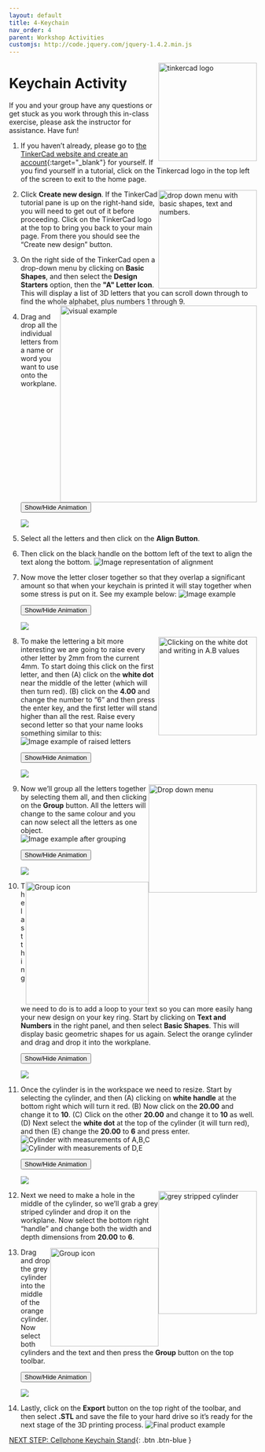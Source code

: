 ```yaml
---
layout: default
title: 4-Keychain
nav_order: 4
parent: Workshop Activities
customjs: http://code.jquery.com/jquery-1.4.2.min.js
---
```

<img src="images/tinkercad-keychain-01.png" style="float:right;width:200px;height:200px;" alt="tinkercad logo"> 

# Keychain Activity 

If you and your group have any questions or get stuck as you work through this in-class exercise, please ask the instructor for assistance.  Have fun!

1. If you haven’t already, please go to [the TinkerCad website and create an account](http://tinkercad.com){:target="_blank"} for yourself. If you find yourself in a tutorial, click on the Tinkercad logo in the top left of the screen to exit to the home page.
<img src="images/tinkercad-keychain-02b.png" style="float:right;width:200px" alt="drop down menu with basic shapes, text and numbers."> 

2. Click **Create new design**. If the TinkerCad tutorial pane is up on the right-hand side, you will need to get out of it before proceeding. Click on the TinkerCad logo at the top to bring you back to your main page. From there you should see the “Create new design” button. 

3. On the right side of the TinkerCad open a drop-down menu by clicking on **Basic Shapes**, and then select the **Design Starters** option, then the **"A" Letter Icon**. This will display a list of 3D letters that you can scroll down through to find the whole alphabet, plus numbers 1 through 9. <img src="images/tinkercad-keychain-03b.png" style="float:right;width:400px" alt="visual example"> 

4. Drag and drop all the individual letters from a name or word you want to use onto the workplane. 

    <button onclick="toggle('gif1')">Show/Hide Animation</button>
    <div id="gif1">
    <img src="images/tinkercad-keychain-04.gif">
    </div>

5. Select all the letters and then click on the **Align Button**.

6. Then click on the black handle on the bottom left of the text to align the text along the bottom.
    ![Image representation of alignment](images/tinkercad-keychain-05.png)

7. Now move the letter closer together so that they overlap a significant amount so that when your keychain is printed it will stay together when some stress is put on it. See my example below:
    ![Image example](images/tinkercad-keychain-06.png)

    <button onclick="toggle('gif2')">Show/Hide Animation</button>
    <div id="gif2">
    <img src="images/tinkercad-keychain-07.gif">
    </div>

8. <img src="images/tinkercad-keychain-08.png" style="float:right;width:200px" alt="Clicking on the white dot and writing in A.B values"> To make the lettering a bit more interesting we are going to raise every other letter by 2mm from the current 4mm.  To start doing this click on the first letter, and then (A) click on the **white dot** near the middle of the letter (which will then turn red). (B) click on the **4.00** and change the number to “6” and then press the enter key, and the first letter will stand higher than all the rest. Raise every second letter so that your name looks something similar to this:
    ![Image example of raised letters](images/tinkercad-keychain-09.png)

    <button onclick="toggle('gif3')">Show/Hide Animation</button>
    <div id="gif3">
    <img src="images/tinkercad-keychain-10.gif">
    </div>

9. <img src="images/tinkercad-keychain-11.png" style="float:right;width:220px;height:220px;" alt="Drop down menu"> Now we’ll group all the letters together by selecting them all, and then clicking on the **Group** button. All the letters will change to the same colour and you can now select all the letters as one object.
    ![Image example after grouping](images/tinkercad-keychain-12.png)

    <button onclick="toggle('gif4')">Show/Hide Animation</button>
    <div id="gif4">
    <img src="images/tinkercad-keychain-13.gif">
    </div>

10. <img src="images/tinkercad-keychain-14.png" style="float:right;width:250px" alt="Group icon"> The last thing we need to do is to add a loop to your text so you can more easily hang your new design on your key ring. Start by clicking on **Text and Numbers** in the right panel, and then select **Basic Shapes**. This will display basic geometric shapes for us again.  Select the orange cylinder and drag and drop it into the workplane.

    <button onclick="toggle('gif5')">Show/Hide Animation</button>
    <div id="gif5">
    <img src="images/tinkercad-keychain-15.gif">
    </div>

11. Once the cylinder is in the workspace we need to resize. Start by selecting the cylinder, and then (A) clicking on **white handle** at the bottom right which will turn it red. (B) Now click on the **20.00** and change it to **10**. (C) Click on the other **20.00** and change it to **10** as well.  (D) Next select the **white dot** at the top of the cylinder (it will turn red), and then (E) change the **20.00** to **6** and press enter.<br>
    ![Cylinder with measurements of A,B,C](images/tinkercad-keychain-16.png)![Cylinder with measurements of D,E](images/tinkercad-keychain-17.png)

    <button onclick="toggle('gif6')">Show/Hide Animation</button>
    <div id="gif6">
    <img src="images/tinkercad-keychain-18.gif">
    </div>

12. <img src="images/tinkercad-keychain-19.png" style="float:right;width:200px;height:250px;" alt="grey stripped cylinder"> Next we need to make a hole in the middle of the cylinder, so we’ll grab a grey striped cylinder and drop it on the workplane.  Now select the bottom right “handle” and change both the width and depth dimensions from **20.00** to **6**.

13. <img src="images/tinkercad-keychain-20.png" style="float:right;width:220px;height:200px;" alt="Group icon">Drag and drop the grey cylinder into the middle of the orange cylinder.  Now select both cylinders and the text and then press the **Group** button on the top toolbar. 

    <button onclick="toggle('gif7')">Show/Hide Animation</button>
    <div id="gif7">
    <img src="images/tinkercad-keychain-21.gif">
    </div>

14. Lastly, click on the **Export** button on the top right of the toolbar, and then select **.STL** and save the file to your hard drive so it’s ready for the next stage of the 3D printing process.
    ![Final product example](images/tinkercad-keychain-22.png)

<script>  

    function toggle(input) {
        var x = document.getElementById(input);
        if (x.style.display === "none") {
            x.style.display = "block";
        } else {
            x.style.display = "none";
        }
    }
</script>

[NEXT STEP: Cellphone Keychain Stand](2-keychain-stand.html){: .btn .btn-blue }
